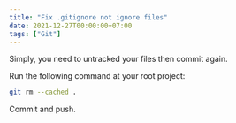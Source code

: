 ```yaml
---
title: "Fix .gitignore not ignore files"
date: 2021-12-27T00:00:00+07:00
tags: ["Git"]
---
```


Simply, you need to untracked your files then commit again.

Run the following command at your root project:

```bash
git rm --cached .
```

Commit and push.
